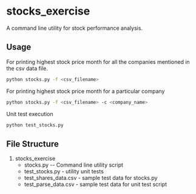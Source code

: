 stocks_exercise
===============
A command line utility for stock performance analysis.

Usage
------
For printing highest stock price month for all the companies mentioned in the csv data file.
```bash
python stocks.py -f <csv_filename>
```

For printing highest stock price month for a particular company
```bash
python stocks.py -f <csv_filename> -c <company_name>
```

Unit test execution
```bash
python test_stocks.py
```

File Structure
--------------
1. stocks_exercise
	* stocks.py -- Command line utility script
	* test_stocks.py -  utility unit tests
	* test_shares_data.csv -  sample test data for stocks.py
	* test_parse_data.csv	- sample test data for unit test script
